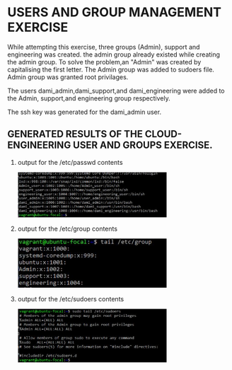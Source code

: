 <h1> USERS AND GROUP MANAGEMENT EXERCISE </h1>

<p> While attempting this exercise, three groups (Admin), support and engineering was created. the admin group already existed while creating the admin group. To solve the problem,an "Admin" was created by capitalising the first letter.
  The Admin group was added to sudoers file. Admin group was granted root privilages.</p>
  
<p> The users dami_admin,dami_support,and dami_engineering were added to the Admin, support,and engineering group respectively. </p>
<p> The ssh key was generated for the dami_admin user.
  
<h2> GENERATED RESULTS OF THE CLOUD-ENGINEERING USER AND GROUPS EXERCISE. </h2>

<ol>
  <li> output for the /etc/passwd contents
     <p><img src="https://github.com/ogunleye0720/Altschool-cloud-exercise/raw/main/etc-passwd-new.JPG" height="10%" width="70%" /></p>
  </li>
  <li> output for the /etc/group contents
     <p><img src="https://github.com/ogunleye0720/Altschool-cloud-exercise/raw/main/etc-group-new.JPG" height="10%" width="70%" /></p>
  </li>
  <li> output for the /etc/sudoers contents
     <p><img src="https://github.com/ogunleye0720/Altschool-cloud-exercise/raw/main/sudoers_new.JPG" height="10%" width="70%" /></p>
  </li>
  </ol>

